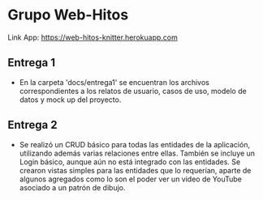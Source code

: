 # Grupo Web-Hitos

Link App: https://web-hitos-knitter.herokuapp.com

## Entrega 1

- En la carpeta 'docs/entrega1' se encuentran los archivos correspondientes a los relatos de usuario, casos de uso, modelo de datos y mock up del proyecto.

## Entrega 2

- Se realizó un CRUD básico para todas las entidades de la aplicación, utilizando además varias relaciones entre ellas. También se incluye un Login básico, aunque aún no está integrado con las entidades. Se crearon vistas simples para las entidades que lo requerían, aparte de algunos agregados como lo son el poder ver un video de YouTube asociado a un patrón de dibujo.
